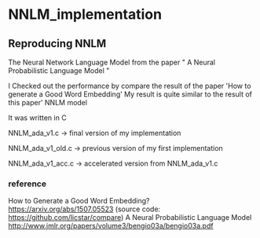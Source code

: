 # NNLM_implementation

## Reproducing NNLM 
The Neural Network Language Model from the paper " A Neural Probabilistic Language Model "



I Checked out the performance by compare the result of the paper 'How to generate a Good Word Embedding'
My result is quite similar to the result of this paper' NNLM model 



It was written in C 

NNLM_ada_v1.c       -> final version of my implementation

NNLM_ada_v1_old.c   -> previous version of my first implementation 

NNLM_ada_v1_acc.c   -> accelerated version from NNLM_ada_v1.c 




### reference
How to Generate a Good Word Embedding?
https://arxiv.org/abs/1507.05523
(source code: https://github.com/licstar/compare)
A Neural Probabilistic Language Model
http://www.jmlr.org/papers/volume3/bengio03a/bengio03a.pdf


